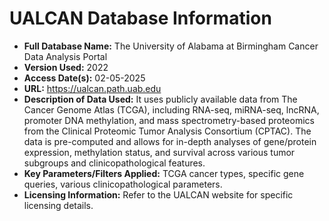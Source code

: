 # UALCAN Database Information

* **Full Database Name:** The University of Alabama at Birmingham Cancer Data Analysis Portal
* **Version Used:** 2022
* **Access Date(s):** 02-05-2025
* **URL:** https://ualcan.path.uab.edu
* **Description of Data Used:** It uses publicly available data from The Cancer Genome Atlas (TCGA), including RNA-seq, miRNA-seq, lncRNA, promoter DNA methylation, and mass spectrometry-based proteomics from the Clinical Proteomic Tumor Analysis Consortium (CPTAC). The data is pre-computed and allows for in-depth analyses of gene/protein expression, methylation status, and survival across various tumor subgroups and clinicopathological features.
* **Key Parameters/Filters Applied:** TCGA cancer types, specific gene queries, various clinicopathological parameters.
* **Licensing Information:** Refer to the UALCAN website for specific licensing details.
